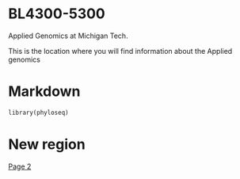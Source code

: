 # BL4300-5300
Applied Genomics at Michigan Tech.

This is the location where you will find information about the Applied genomics

# Markdown
```markdown
library(phyloseq)
```
# New region
<a href="https://github.com/stechtmann/BL4300-5300/blob/master/docs/index.md">Page 2</a>
